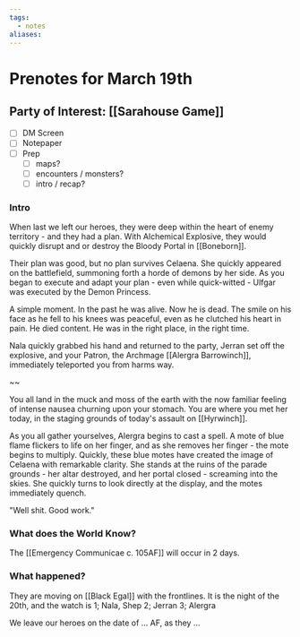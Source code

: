 ```yaml
---
tags:
  - notes
aliases:
---
```


# Prenotes for March 19th
## Party of Interest: [[Sarahouse Game]]
- [ ] DM Screen
- [ ] Notepaper
- [ ] Prep
	- [ ] maps?
	- [ ] encounters / monsters?
	- [ ] intro / recap?

### Intro
When last we left our heroes, they were deep within the heart of enemy territory - and they had a plan. With Alchemical Explosive, they would quickly disrupt and or destroy the Bloody Portal in [[Boneborn]]. 

Their plan was good, but no plan survives Celaena. She quickly appeared on the battlefield, summoning forth a horde of demons by her side. As you began to execute and adapt your plan - even while quick-witted - Ulfgar was executed by the Demon Princess. 

A simple moment. In the past he was alive. Now he is dead. The smile on his face as he fell to his knees was peaceful, even as he clutched his heart in pain. He died content. He was in the right place, in the right time. 

Nala quickly grabbed his hand and returned to the party, Jerran set off the explosive, and your Patron, the Archmage [[Alergra Barrowinch]], immediately teleported you from harms way.

~~

You all land in the muck and moss of the earth with the now familiar feeling of intense nausea churning upon your stomach. You are where you met her today, in the staging grounds of today's assault on [[Hyrwinch]]. 

As you all gather yourselves, Alergra begins to cast a spell. A mote of blue flame flickers to life on her finger, and as she removes her finger - the mote begins to multiply. Quickly, these blue motes have created the image of Celaena with remarkable clarity. She stands at the ruins of the parade grounds - her altar destroyed, and her portal closed - screaming into the skies. She quickly turns to look directly at the display, and the motes immediately quench.

"Well shit. Good work."

### What does the World Know?

The [[Emergency Communicae c. 105AF]] will occur in 2 days. 

### What happened?

They are moving on [[Black Egal]] with the frontlines. It is the night of the 20th, and the watch is 1; Nala, Shep 2; Jerran 3; Alergra

We leave our heroes on the date of ... AF, as they ...